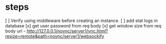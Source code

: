 # steps
[ ] Verify using middleware before creating an instance.
[ ] add stat logs in database
[x] get user password from req body
[x] get window size from req body
url - http://127.0.0.1/novnc/server1/vnc.html?resize=remote&path=novnc/server1/websockify